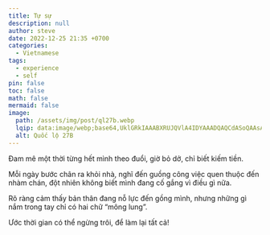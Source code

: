 ```yaml
---
title: Tự sự
description: null
author: steve
date: 2022-12-25 21:35 +0700
categories:
  - Vietnamese
tags:
  - experience
  - self
pin: false
toc: false
math: false
mermaid: false
image:
  path: /assets/img/post/ql27b.webp
  lqip: data:image/webp;base64,UklGRkIAAABXRUJQVlA4IDYAAADQAQCdASoQAAsABUB8JbACdAEJKhC+AAD+022ac+J+8wgtyl+9m8dm3HLqv+DBKliasraAAAA=
  alt: Quốc lộ 27B
---
```

Đam mê một thời từng hết mình theo đuổi, giờ bỏ dở, chỉ biết  kiếm tiền.

Mỗi ngày bước chân ra khỏi nhà, nghĩ đến guồng công việc quen thuộc đến nhàm chán, đột nhiên không biết mình đang cố gắng vì điều gì nữa. 

Rõ ràng cảm thấy bản thân đang nỗ lực đến gồng mình, nhưng những gì nắm trong tay chỉ có hai chữ “mông lung”.

Ước thời gian có thể ngừng trôi, để làm lại tất cả!
